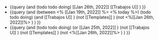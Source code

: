 - {{query (and (todo todo doing) [[Jan 26th, 2022]] [[Trabajos U]] ) }}
- {{query (and   (between <% [[Jan 19th, 2022]] %> <% today %>) (todo todo doing)  (and   [[Trabajos U]]  )   (not [[Templates]] )  (not <%[[Jan 26th, 2022]]%> ) ) }}
- {{query (and (todo todo doing)  (or [[Jan 25th, 2022]] )   (not [[Trabajos U]] ) (not [[Templates]] )  (not <%[[Jan 26th, 2022]]%> ) ) }}